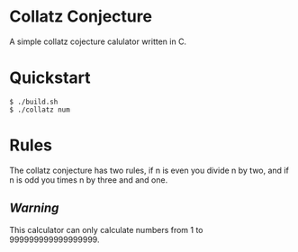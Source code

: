 # Collatz Conjecture

A simple collatz cojecture calulator written in C.



# Quickstart

```shell
$ ./build.sh
$ ./collatz num
```



# Rules

The collatz conjecture has two rules,  if n is even you divide n by two, and if n is odd  you  times n by three and and one.


## *Warning*

This calculator can only calculate numbers from 1 to 999999999999999999.

